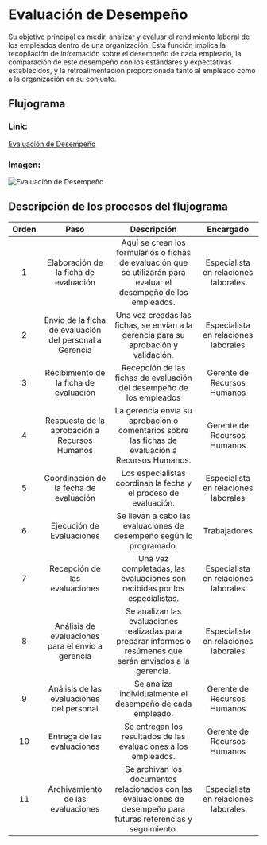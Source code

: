 # Evaluación de Desempeño
Su objetivo principal es medir, analizar y evaluar el rendimiento laboral de los empleados dentro de una organización. Esta función implica la recopilación de información sobre el desempeño de cada empleado, la comparación de este desempeño con los estándares y expectativas establecidos, y la retroalimentación proporcionada tanto al empleado como a la organización en su conjunto.

## Flujograma
### Link: 
[Evaluación de Desempeño](https://lucid.app/lucidchart/98390b68-63b1-417a-b3f4-5a15a0d8bf1b/edit?viewport_loc=-1216%2C-143%2C4242%2C3357%2C0_0&invitationId=inv_0412ef85-1b61-4f99-9a9b-d18653591624)
### Imagen:
![Evaluación de Desempeño](Evaluación.png)
## Descripción de los procesos del flujograma
| Orden |                           Paso                          |                                                     Descripción                                                    |               Encargado              |
|:-----:|:-------------------------------------------------------:|:------------------------------------------------------------------------------------------------------------------:|:------------------------------------:|
|   1   |          Elaboración de la ficha de evaluación          | Aquí se crean los formularios o fichas de evaluación que se utilizarán para evaluar el desempeño de los empleados. | Especialista en relaciones laborales |
|   2   | Envío de la ficha de evaluación del personal a Gerencia |                Una vez creadas las fichas, se envían a la gerencia para su aprobación y validación.                | Especialista en relaciones laborales |
|   3   |          Recibimiento de la ficha de evaluación         |                        Recepción de las fichas de evaluación del desempeño de los empleados                        |      Gerente de Recursos Humanos     |
|   4   |      Respuesta de la aprobación a Recursos Humanos      |          La gerencia envía su aprobación o comentarios sobre las fichas de evaluación a Recursos Humanos.          |      Gerente de Recursos Humanos     |
|   5   |          Coordinación de la fecha de evaluación         |                          Los especialistas coordinan la fecha y el proceso de evaluación.                          | Especialista en relaciones laborales |
|   6   |                Ejecución de Evaluaciones                |                         Se llevan a cabo las evaluaciones de desempeño según lo programado.                        |             Trabajadores             |
|   7   |              Recepción de las evaluaciones              |                     Una vez completadas, las evaluaciones son recibidas por los especialistas.                     | Especialista en relaciones laborales |
|   8   |    Análisis de evaluaciones para el envío a gerencia    |    Se analizan las evaluaciones realizadas para preparar informes o resúmenes que serán enviados a la gerencia.    | Especialista en relaciones laborales |
|   9   |        Análisis de las evaluaciones del personal        |                              Se analiza individualmente el desempeño de cada empleado.                             |      Gerente de Recursos Humanos     |
|   10  |               Entrega de las evaluaciones               |                           Se entregan los resultados de las evaluaciones a los empleados.                          |      Gerente de Recursos Humanos     |
|   11  |            Archivamiento de las evaluaciones            |  Se archivan los documentos relacionados con las evaluaciones de desempeño para futuras referencias y seguimiento. | Especialista en relaciones laborales |